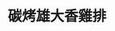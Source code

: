 ---
title: "碳烤雄大香雞排"
description: "碳烤雄大香雞排"
layout: shop
keywords:
  - 美食競賽
  - 台灣美食
  - 美食精選
datePublished: "2025-06-30"
dateModified: "2025-07-04"
city: "台南市"
district: "北區"
address: "台南市北區海安路三段533號"
phone: "0938553870"
geo: "23.010591297064956, 120.19969766137017"
google_map: "https://maps.app.goo.gl/zvuLMnp7WK7TAmG77"
footinder: ""
official: "https://www.facebook.com/profile.php?id=61569993432541"
award:
  - name: "夜市王"
    year: "2024"
    entries:
      - nightMarket: "花園夜市"
        food_type: "雞排"
        rank: "第八名"

---